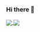 ### Hi there 👋

<!--
**stoHatol/stoHatol** is a ✨ _special_ ✨ repository because its `README.md` (this file) appears on your GitHub profile.

Here are some ideas to get you started:

- 🔭 I’m currently working on Red Alerts systems ...
- 🌱 I’m currently learning C# PHP & SQL <3 ...
- 👯 I’m looking to collaborate on ...
- 🤔 I’m looking for help with ...
- 💬 Ask me about Anythin <3 ...
- 📫 How to reach me temp@hatol.cloud: ...
- 😄 Pronouns: He/Him ...
- ⚡ Fun fact: I'm 15 years old <3...
-->

<a href="https://github.com/echasnovski">
  <img align="center" src="https://github-readme-stats.vercel.app/api/top-langs/?username=stoHatol&theme=ayu-mirage&hide=css,html,markdown&langs_count=3" />
</a>
<a href="https://github.com/echasnovski">
  <img align="center" src="https://github-readme-stats.vercel.app/api?username=stoHatol&show_icons=true&count_private=true&line_height=27&theme=ayu-mirage" />
</a>

